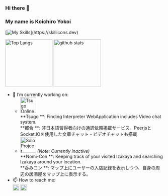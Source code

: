 ### Hi there 👋
### My name is Koichiro Yokoi

[![My Skills](https://skillicons.dev/icons?i=js,ts,react,html,css,materialui,nodejs,express,postgres,)](https://skillicons.dev)
<p align="left"> 
  <img alt="Top Langs" height="150px" src="https://github-readme-stats.vercel.app/api/top-langs/?username=unnshoyuukou4515&layout=compact&show_icons=true&theme=onedark" />
  <img alt="github stats" height="150px" src="https://github-readme-stats.vercel.app/api?username=unnshoyuukou4515&theme=onedark&show_icons=ture" />
</p>

- 🔭 I’m currently working on:
  - <a href="https://www.tsugo.online/"><img alt="Tsugo Online" height="50px" src="https://i.ibb.co/CWM3PmN/dall-e-2023-12-07-23-33-34-revise-the-existing-logo-design-to-depict-a-scene-of-interpretation-rathe.png" /></a><br>
  **Tsugo **: Finding Interpreter WebApplication includes Video chat system.<br>
  **都合 **: 非日本語習得者向けの通訳依頼掲載サービス。PeerjsとSocket.IOを使用した文章チャット・ビデオチャットも搭載
  - <a href="https://solo-pj-front-unnshoyuukou4515s-projects.vercel.app/"><img alt="Solo Project" height="50px" src="https://i.ibb.co/2qNDqFL/d50aaae0-a5ca-4cec-a3ca-f316246ef5fa.jpg" /></a> *(Note: Currently inactive)*<br>
  **Nomi-Con **: Keeping track of your visited Izakaya and searching Izakaya around your location.<br>
  **呑みコン **: マップ上にユーザーの入店記録を表示しつつ、自身の周辺の居酒屋をマップ上に表示する。
- 📫 How to reach me:
  <div>
    <a href="https://www.linkedin.com/in/koichiro-yokoi-897197294/"><img alt="LinkedIn" height="20px" src="https://upload.wikimedia.org/wikipedia/commons/thumb/8/81/LinkedIn_icon.svg/2048px-LinkedIn_icon.svg.png" /></a>
    <a href="mailto:unnshoyuukou4515@gmail.com"><img alt="Email" height="20px" src="https://cdn4.iconfinder.com/data/icons/social-media-logos-6/512/112-gmail_email_mail-512.png" /></a>
  </div>


<!--
**unnshoyuukou4515/unnshoyuukou4515** is a ✨ _special_ ✨ repository because its `README.md` (this file) appears on your GitHub profile.

Here are some ideas to get you started:

- 🔭 I’m currently working on ...
- 🌱 I’m currently learning ...
- 👯 I’m looking to collaborate on ...
- 🤔 I’m looking for help with ...
- 💬 Ask me about ...
- 📫 How to reach me: ...
- 😄 Pronouns: ...
- ⚡ Fun fact: ...
-->
